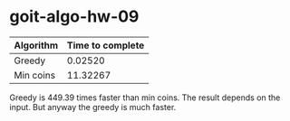 # goit-algo-hw-09

| Algorithm | Time to complete |
| --------- | ---------------- |
| Greedy    | 0.02520          |
| Min coins | 11.32267         |

Greedy is 449.39 times faster than min coins.
The result depends on the input. But anyway the greedy is much faster.
